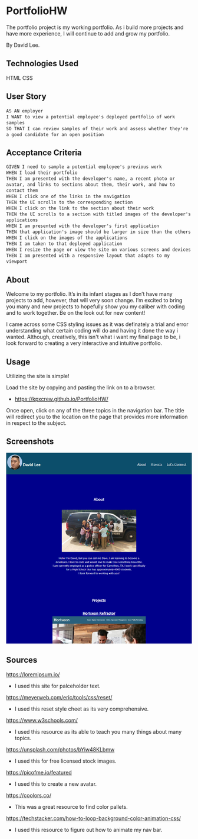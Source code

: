 # PortfolioHW
The portfolio project is my working portfolio. As i build more projects and have more experience, I will continue to add and grow my portfolio.

By David Lee.

## Technologies Used
HTML
CSS

## User Story
```
AS AN employer
I WANT to view a potential employee's deployed portfolio of work samples
SO THAT I can review samples of their work and assess whether they're a good candidate for an open position
```

## Acceptance Criteria
```
GIVEN I need to sample a potential employee's previous work
WHEN I load their portfolio
THEN I am presented with the developer's name, a recent photo or avatar, and links to sections about them, their work, and how to contact them 
WHEN I click one of the links in the navigation
THEN the UI scrolls to the corresponding section
WHEN I click on the link to the section about their work
THEN the UI scrolls to a section with titled images of the developer's applications
WHEN I am presented with the developer's first application
THEN that application's image should be larger in size than the others
WHEN I click on the images of the applications
THEN I am taken to that deployed application
WHEN I resize the page or view the site on various screens and devices
THEN I am presented with a responsive layout that adapts to my viewport
```

## About
Welcome to my portfolio. It’s in its infant stages as I don’t have many projects to add, however, that will very soon change. I’m excited to bring you many and new projects to hopefully show you my caliber with coding and to work together. Be on the look out for new content!

I came across some CSS styling issues as it was definately a trial and error understanding what certain coding will do and having it done the way i wanted. Although, creatively, this isn't what i want my final page to be, i look forward to creating a very interactive and intuitive portfolio.

## Usage
Utilizing the site is simple! 

Load the site by copying and pasting the link on to a browser.
* https://kpxcrew.github.io/PortfolioHW/

Once open, click on any of the three topics in the navigation bar. The title will redirect you to the location on the page that provides more information in respect to the subject. 

## Screenshots
![Screenshot1](./assets/images/Screenshot1.png)

## Sources
https://loremipsum.io/
* I used this site for palceholder text.

https://meyerweb.com/eric/tools/css/reset/
* I used this reset style cheet as its very comprehensive.

https://www.w3schools.com/
* I used this resource as its able to teach you many things about many topics.

https://unsplash.com/photos/bYiw48KLbmw
* I used this for free licensed stock images.

https://picofme.io/featured
* I used this to create a new avatar.

https://coolors.co/
* This was a great resource to find color pallets.

https://techstacker.com/how-to-loop-background-color-animation-css/
* I used this resource to figure out how to animate my nav bar.


